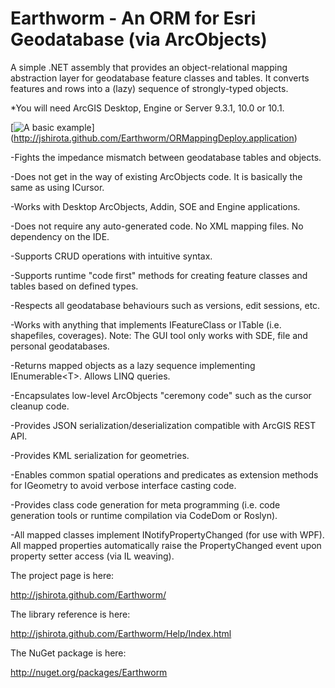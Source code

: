 Earthworm - An ORM for Esri Geodatabase (via ArcObjects)
=========

A simple .NET assembly that provides an object-relational mapping abstraction layer for geodatabase feature classes and tables. It converts features and rows into a (lazy) sequence of strongly-typed objects.

*You will need ArcGIS Desktop, Engine or Server 9.3.1, 10.0 or 10.1.

[![A basic example](https://raw.github.com/jshirota/Earthworm/gh-pages/images/screenshot.png "Click here to start!")]
(http://jshirota.github.com/Earthworm/ORMappingDeploy.application)

-Fights the impedance mismatch between geodatabase tables and objects.

-Does not get in the way of existing ArcObjects code.  It is basically the same as using ICursor.

-Works with Desktop ArcObjects, Addin, SOE and Engine applications.

-Does not require any auto-generated code.  No XML mapping files.  No dependency on the IDE.

-Supports CRUD operations with intuitive syntax.

-Supports runtime "code first" methods for creating feature classes and tables based on defined types.

-Respects all geodatabase behaviours such as versions, edit sessions, etc.

-Works with anything that implements IFeatureClass or ITable (i.e. shapefiles, coverages).  Note: The GUI tool only works with SDE, file and personal geodatabases.

-Returns mapped objects as a lazy sequence implementing IEnumerable\<T\>.  Allows LINQ queries.

-Encapsulates low-level ArcObjects "ceremony code" such as the cursor cleanup code.

-Provides JSON serialization/deserialization compatible with ArcGIS REST API.

-Provides KML serialization for geometries.

-Enables common spatial operations and predicates as extension methods for IGeometry to avoid verbose interface casting code.

-Provides class code generation for meta programming (i.e. code generation tools or runtime compilation via CodeDom or Roslyn).

-All mapped classes implement INotifyPropertyChanged (for use with WPF).  All mapped properties automatically raise the PropertyChanged event upon property setter access (via IL weaving).

The project page is here:

http://jshirota.github.com/Earthworm/

The library reference is here:

http://jshirota.github.com/Earthworm/Help/Index.html

The NuGet package is here:

http://nuget.org/packages/Earthworm
